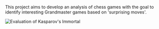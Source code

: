This project aims to develop an analysis of chess games with the goal to identify interesting Grandmaster games based on 'surprising moves'.

![Evaluation of Kasparov's Immortal](https://cdn.rawgit.com/CYHSM/chess-surprise-analysis/master/media/kasparov_heatmap.svg  "Centipawn Evaluation per Move and Depth")
